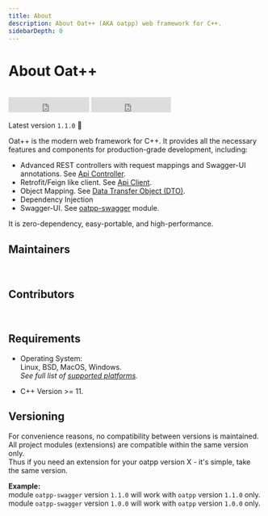 ```yaml
---
title: About
description: About Oat++ (AKA oatpp) web framework for C++. 
sidebarDepth: 0
---
```


# About Oat++ <seo/>

<br>
<div>
    <iframe src="https://ghbtns.com/github-btn.html?user=oatpp&repo=oatpp&type=star&count=true&size=large" frameborder="0" scrolling="0" width="160px" height="30px"></iframe>
    <iframe src="https://ghbtns.com/github-btn.html?user=oatpp&repo=oatpp&type=fork&count=true&size=large" frameborder="0" scrolling="0" width="158px" height="30px"></iframe>
</div>

Latest version `1.1.0` :tada:

Oat++ is the modern web framework for C++.
It provides all the necessary features and components for production-grade development, including:

- Advanced REST controllers with request mappings and Swagger-UI annotations. See [Api Controller](/docs/components/api-controller/).
- Retrofit/Feign like client. See [Api Client](/docs/components/api-client/).
- Object Mapping. See [Data Transfer Object (DTO)](/docs/components/dto/).
- Dependency Injection
- Swagger-UI. See [oatpp-swagger](/docs/modules/oatpp-swagger/) module.

It is zero-dependency, easy-portable, and high-performance.

## Maintainers
<br>
<maintainers/>

## Contributors
<br>
<contributors/>

## Requirements

- Operating System:  
Linux, BSD, MacOS, Windows.  
*See full list of [supported platforms](/supported-platforms/).*

- C++ Version >= 11.

## Versioning

For convenience reasons, no compatibility between versions is maintained.  
All project modules (extensions) are compatible within the same version only.  
Thus if you need an extension for your oatpp version X - it's simple, take the same version.

**Example:**  
module `oatpp-swagger` version `1.1.0` will work with `oatpp` version `1.1.0` only.  
module `oatpp-swagger` version `1.0.0` will work with `oatpp` version `1.0.0` only.
